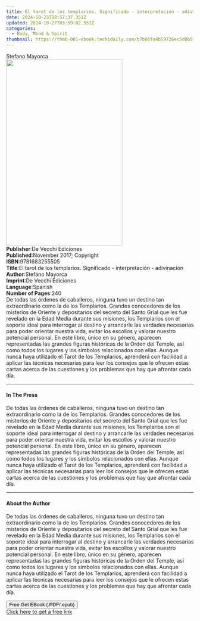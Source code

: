 ```yaml
---
title: El tarot de los templarios. Significado - interpretación - adivinación | Free Book
date: 2024-10-23T18:57:37.351Z
updated: 2024-10-27T03:59:02.552Z
categories:
  - Body, Mind & Spirit
thumbnail: https://thmb-001-ebook.techidaily.com/b7b86fa4b59726ec5d8b57aff2dd1651ec46cd44b6b819f9b5e4aa6134e9e3cc.jpg
---
```

<main id="book-container">
  <div class="flex flex-col">
    <div class="book-brief flex-1 py-6 px-4 sm:p-6 md:py-10 md:px-8">
      <!-- brief-->
      <div class="book-brief-main">Stefano Mayorca</div>
    </div>
    <div
      class="book-meta-info flex-1 grid gap-4 col-start-1 col-end-3 row-start-1 sm:mb-6 sm:grid-cols-4 lg:gap-6 lg:col-start-2 lg:row-end-6 lg:row-span-6 lg:mb-0"
    >
      <div
        class="book-meta-info-left place-content-center mt-4 p-4 text-sm leading-6 col-start-2 col-span-2 dark:text-slate-400"
      >
        <img
          class="w-full h-500 object-cover rounded-lg sm:h-255 sm:col-span-2 lg:col-span-full"
          src="https://img-001-ebook.techidaily.com/7eee2014937671ea7e8f1b7861adad85087579ae3da36c04e2257077aa992409.jpg"
          alt=""
          width="312"
          height="500"
        />
      </div>
      <div
        class="book-meta-info-right mt-2 col-start-1 row-start-2 col-span-3 self-center"
      >
        <!-- meta data  -->
        <div class="flex flex-col px-4 md:px-8">
          <div class="flex-1">
            <strong>Publisher</strong>:<span class="px-2"
              >De Vecchi Ediciones</span
            >
          </div>
          <div class="flex-1">
            <strong>Published</strong>:<span class="px-2"
              >November 2017; Copyright</span
            >
          </div>
          <div class="flex-1">
            <strong>ISBN</strong>:<span class="px-2">9781683255505</span>
          </div>
          <div class="flex-1">
            <strong>Title</strong>:<span class="px-2"
              >El tarot de los templarios. Significado - interpretación -
              adivinación</span
            >
          </div>
          <div class="flex-1">
            <strong>Author</strong>:<span class="px-2">Stefano Mayorca</span>
          </div>
          <div class="flex-1">
            <strong>Imprint</strong>:<span class="px-2"
              >De Vecchi Ediciones</span
            >
          </div>
          <div class="flex-1">
            <strong>Language</strong>:<span class="px-2">Spanish</span>
          </div>
          <div class="flex-1">
            <strong>Number of Pages</strong>:<span class="px-2">240</span>
          </div>
        </div>
      </div>
    </div>
    <div class="book-description flex-1 py-6 px-4 sm:p-6 md:py-10 md:px-8">
      <div class="book-description-main">
        <div accordion-content="" id="description">
          De todas las órdenes de caballeros, ninguna tuvo un destino tan
          extraordinario como la de los Templarios. Grandes conocedores de los
          misterios de Oriente y depositarios del secreto del Santo Grial que
          les fue revelado en la Edad Media durante sus misiones, los Templarios
          son el soporte ideal para interrogar al destino y arrancarle las
          verdades necesarias para poder orientar nuestra vida, evitar los
          escollos y valorar nuestro potencial personal. En este libro, único en
          su género, aparecen representadas las grandes figuras históricas de la
          Orden del Temple, así como todos los lugares y los símbolos
          relacionados con ellas. Aunque nunca haya utilizado el Tarot de los
          Templarios, aprenderá con facilidad a aplicar las técnicas necesarias
          para leer los consejos que le ofrecen estas cartas acerca de las
          cuestiones y los problemas que hay que afrontar cada día.
        </div>
      </div>
    </div>
    <div class="book-excerpts flex-1 py-6 px-4 sm:p-6 md:py-10 md:px-8">
      <!-- excerpts-->
      <div class="book-excerpts-main">
        <hr />
        <h4 class="placeholder placeholder-heading">
          <span>In The Press</span>
        </h4>
        <p>
          De todas las órdenes de caballeros, ninguna tuvo un destino tan
          extraordinario como la de los Templarios. Grandes conocedores de los
          misterios de Oriente y depositarios del secreto del Santo Grial que
          les fue revelado en la Edad Media durante sus misiones, los Templarios
          son el soporte ideal para interrogar al destino y arrancarle las
          verdades necesarias para poder orientar nuestra vida, evitar los
          escollos y valorar nuestro potencial personal. En este libro, único en
          su género, aparecen representadas las grandes figuras históricas de la
          Orden del Temple, así como todos los lugares y los símbolos
          relacionados con ellas. Aunque nunca haya utilizado el Tarot de los
          Templarios, aprenderá con facilidad a aplicar las técnicas necesarias
          para leer los consejos que le ofrecen estas cartas acerca de las
          cuestiones y los problemas que hay que afrontar cada día.
        </p>
      </div>
    </div>
    <div class="book-about-author flex-1 py-6 px-4 sm:p-6 md:py-10 md:px-8">
      <!-- about author-->
      <div class="book-main-author-main">
        <hr />
        <h4 class="placeholder placeholder-heading">
          <span>About the Author</span>
        </h4>
        <p>
          De todas las órdenes de caballeros, ninguna tuvo un destino tan
          extraordinario como la de los Templarios. Grandes conocedores de los
          misterios de Oriente y depositarios del secreto del Santo Grial que
          les fue revelado en la Edad Media durante sus misiones, los Templarios
          son el soporte ideal para interrogar al destino y arrancarle las
          verdades necesarias para poder orientar nuestra vida, evitar los
          escollos y valorar nuestro potencial personal. En este libro, único en
          su género, aparecen representadas las grandes figuras históricas de la
          Orden del Temple, así como todos los lugares y los símbolos
          relacionados con ellas. Aunque nunca haya utilizado el Tarot de los
          Templarios, aprenderá con facilidad a aplicar las técnicas necesarias
          para leer los consejos que le ofrecen estas cartas acerca de las
          cuestiones y los problemas que hay que afrontar cada día.
        </p>
      </div>
    </div>
    <div class="book-free-get flex-1 py-6 px-4 sm:p-6 md:py-10 md:px-8">
      <button
        id="btn-free-get"
        class="bg-blue-500 hover:bg-blue-700 text-white font-bold py-2 px-4 rounded"
      >
        Free Get EBook (.PDF/.epub)
      </button>
      <div id="countdown-display" class="px-2 text-lg mt-2"></div>
      <a
        id="free-link"
        class="hidden bg-blue-500 hover:bg-blue-700 text-white font-bold py-2 px-4 rounded"
        href="https://www.ebooks.com/en-us/book/95918149/el-tarot-de-los-templarios-significado-interpretaci-n-adivinaci-n/stefano-mayorca/"
        target="_blank"
        >Click here to get a free link</a
      >
    </div>
    <script>
      let countdownTime = 0;
      let countdownInterval = null;
      document
        .getElementById('btn-free-get')
        .addEventListener('click', startCountdown);
      function startCountdown() {
        countdownTime = new Date().getTime() + 60000 * 3;
        countdownInterval = setInterval(updateCountdown, 1000);
        document.getElementById('btn-free-get').disabled = true;
        document
          .getElementById('btn-free-get')
          .classList.add('bg-gray-500', 'cursor-not-allowed');
      }
      function updateCountdown() {
        let currentTime = new Date().getTime();
        let timeLeft = countdownTime - currentTime;
        let secondsLeft = Math.floor(timeLeft / 1000);
        document.getElementById('countdown-display').innerHTML =
          `Remaining time: ${secondsLeft} seconds.`;
        if (secondsLeft <= 0) {
          clearInterval(countdownInterval);
          document.getElementById('btn-free-get').classList.add('hidden');
          document.getElementById('free-link').classList.remove('hidden');
          document.getElementById('countdown-display').innerHTML = '';
        }
      }
    </script>
  </div>
</main>

<ins class="adsbygoogle"
      style="display:block"
      data-ad-client="ca-pub-7571918770474297"
      data-ad-slot="8358498916"
      data-ad-format="auto"
      data-full-width-responsive="true"></ins>
    